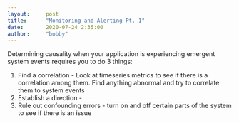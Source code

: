 ```yaml
---
layout:     post
title:      "Monitoring and Alerting Pt. 1"
date:       2020-07-24 2:35:00
author:     "bobby"
---
```


Determining causality when your application is experiencing emergent system events requires you to do 3 things:

1. Find a correlation - Look at timeseries metrics to see if there is a correlation among them. Find anything abnormal and try to correlate them to system events
2. Establish a direction - 
3. Rule out confounding errors - turn on and off certain parts of the system to see if there is an issue